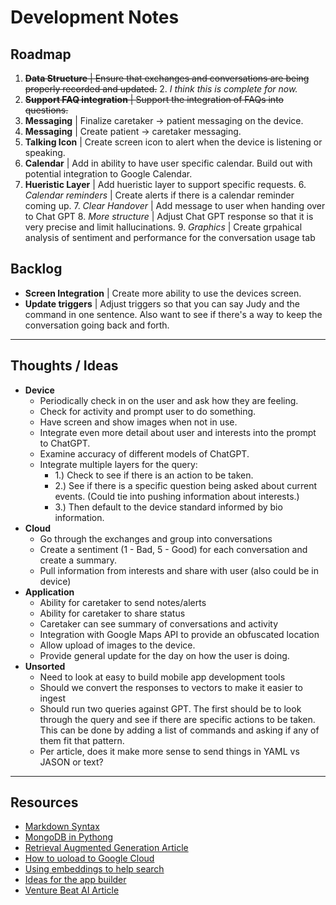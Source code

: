 # Development Notes
## Roadmap

1. ~~**Data Structure** | Ensure that exchanges and conversations are being properly recorded and updated.~~
   2. *I think this is complete for now.*
3. ~~**Support FAQ integration** | Support the integration of FAQs into questions.~~
3. **Messaging** | Finalize caretaker -> patient messaging on the device.
4. **Messaging** | Create patient -> caretaker messaging.
5. **Talking Icon** | Create screen icon to alert when the device is listening or speaking.
6. **Calendar** | Add in ability to have user specific calendar. Build out with potential integration to Google Calendar.
5. **Hueristic Layer** | Add hueristic layer to support specific requests.
   6. *Calendar reminders* | Create alerts if there is a calendar reminder coming up.
   7. *Clear Handover* | Add message to user when handing over to Chat GPT
   8. *More structure* | Adjust Chat GPT response so that it is very precise and limit hallucinations.
   9. *Graphics* | Create grpahical analysis of sentiment and performance for the conversation usage tab

## Backlog 
- **Screen Integration** | Create more ability to use the devices screen.
- **Update triggers** | Adjust triggers so that you can say Judy and the command in one sentence. Also want to see if there's a way to keep the conversation going back and forth.
---
## Thoughts / Ideas
- **Device**
  - Periodically check in on the user and ask how they are feeling.
  - Check for activity and prompt user to do something.
  - Have screen and show images when not in use.
  - Integrate even more detail about user and interests into the prompt to ChatGPT.
  - Examine accuracy of different models of ChatGPT.
  - Integrate multiple layers for the query:
    - 1.) Check to see if there is an action to be taken.
    - 2.) See if there is a specific question being asked about current events. (Could tie into pushing information about interests.)
    - 3.) Then default to the device standard informed by bio information.
- **Cloud**
  - Go through the exchanges and group into conversations
  - Create a sentiment (1 - Bad, 5 - Good) for each conversation and create a summary.
  - Pull information from interests and share with user (also could be in device)
- **Application**
  - Ability for caretaker to send notes/alerts
  - Ability for caretaker to share status
  - Caretaker can see summary of conversations and activity
  - Integration with Google Maps API to provide an obfuscated location
  - Allow upload of images to the device.
  - Provide general update for the day on how the user is doing.
- **Unsorted**
  - Need to look at easy to build mobile app development tools
  - Should we convert the responses to vectors to make it easier to ingest
  - Should run two queries against GPT. The first should be to look through the query and see if there are specific actions to be taken. This can be done by adding a list of commands and asking if any of them fit that pattern.
  - Per article, does it make more sense to send things in YAML vs JASON or text?
---
## Resources
- [Markdown Syntax](https://www.markdownguide.org/basic-syntax/)
- [MongoDB in Pythong](https://www.mongodb.com/resources/languages/python)
- [Retrieval Augmented Generation Article](https://scalexi.medium.com/implementing-a-retrieval-augmented-generation-rag-system-with-openais-api-using-langchain-ab39b60b4d9f)
- [How to uoload to Google Cloud](https://stackoverflow.com/questions/37003862/how-to-upload-a-file-to-google-cloud-storage-on-python-3)
- [Using embeddings to help search](https://cookbook.openai.com/examples/question_answering_using_embeddings)
- [Ideas for the app builder](https://zapier.com/blog/best-no-code-app-builder/#bubble)
- [Venture Beat AI Article](https://venturebeat.com/ai/from-gen-ai-1-5-to-2-0-moving-from-rag-to-agent-systems/)